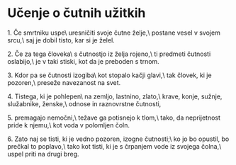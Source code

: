 # Učenje o čutnih užitkih

<span class="verseref">1.</span>
<span class="dropcap">Č</span>e smrtniku uspe\\
uresničiti svoje čutne želje,\\
postane vesel v svojem srcu,\\
saj je dobil tisto, kar si je želel.

<span class="verseref">2.</span>
Če za tega človeka\\
s čutnostjo iz želja rojeno,\\
ti predmeti čutnosti oslabijo,\\
je v taki stiski, kot da je preboden s trnom.

<span class="verseref">3.</span>
Kdor pa se čutnosti izogiba\\
kot stopalo kačji glavi,\\
tak človek, ki je pozoren,\\
preseže navezanost na svet.

<span class="verseref">4.</span>
Tistega, ki je pohlepen\\
na zemljo, lastnino, zlato,\\
krave, konje, sužnje, služabnike, ženske,\\
odnose in raznovrstne čutnosti,

<span class="verseref">5.</span>
premagajo nemočni,\\
težave ga potisnejo k tlom,\\
tako, da neprijetnost pride k njemu,\\
kot voda v polomljen čoln.

<span class="verseref">6.</span>
Zato naj se tisti, ki je vedno pozoren, izogne čutnosti;\\
ko jo bo opustil, bo prečkal to poplavo,\\
tako kot tisti, ki je s črpanjem vode iz svojega čolna,\\
uspel priti na drugi breg.

